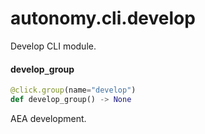 <a id="autonomy.cli.develop"></a>

# autonomy.cli.develop

Develop CLI module.

<a id="autonomy.cli.develop.develop_group"></a>

#### develop`_`group

```python
@click.group(name="develop")
def develop_group() -> None
```

AEA development.

